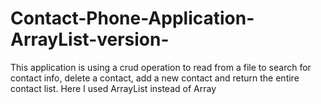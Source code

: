 # Contact-Phone-Application-ArrayList-version-
This application is using a crud operation to read from a file to search for contact info, delete a contact, add a new contact and return the entire contact list. Here I used ArrayList instead of Array
